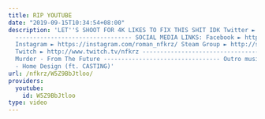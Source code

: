 ```yaml
---
title: RIP YOUTUBE
date: "2019-09-15T10:34:54+08:00"
description: 'LET''S SHOOT FOR 4K LIKES TO FIX THIS SHIT IDK Twitter ► https://twitter.com/NFKRZ
  --------------------------------- SOCIAL MEDIA LINKS: Facebook ► https://www.facebook.com/NFKRZ1
  Instagram ► https://instagram.com/roman_nfkrz/ Steam Group ► http://steamcommunity.com/groups/nfkrzgroup
  Twitch ► http://www.twitch.tv/nfkrz --------------------------------- Music: Mitch
  Murder - From The Future --------------------------------- Outro music ► Bbrainz
  - Home Design (ft. CASTING)'
url: /nfkrz/W5Z9BbJtloo/
providers:
  youtube:
    id: W5Z9BbJtloo
type: video
---
```

